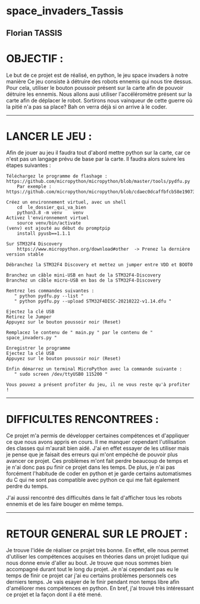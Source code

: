 # space_invaders_Tassis

Florian TASSIS
---------------------------------------------------------------

# OBJECTIF :

Le but de ce projet est de réalisé, en python, le jeu space invaders à notre manière
Ce jeu consiste à détruire des robots ennemis qui nous tire dessus. Pour cela, utiliser le bouton poussoir présent sur la carte afin de pouvoir détruire les ennemis. Nous allons ausi utiliser l'accéléromètre présent sur la carte afin de déplacer le robot. Sortirons nous vainqueur de cette guerre où la pitié n'a pas sa place? Bah on verra déjà si on arrive à le coder.
    
---------------------------------------------------------------

# LANCER LE JEU :

Afin de jouer au jeu il faudra tout d'abord mettre python sur la carte, car ce n'est pas un langage prévu de base par la carte.
Il faudra alors suivre les étapes suivantes :

    Téléchargez le programme de flashage : https://github.com/micropython/micropython/blob/master/tools/pydfu.py
        Par exemple : https://github.com/micropython/micropython/blob/cdaec0dcaffbfcb58e190738cf6e9d34541464f0/tools/pydfu.py

    Créez un environnement virtuel, avec un shell
        cd  le_dossier_qui_va_bien
        python3.8 -m venv    venv
    Activez l'environnement virtuel
        source venv/bin/activate 
    (venv) est ajouté au début du promptpip  
        install pyusb==1.1.1
        
    Sur STM32F4 Discovery
        https://www.micropython.org/download#other  -> Prenez la dernière version stable
    
    Débranchez la STM32F4 Discovery et mettez un jumper entre VDD et BOOT0
    
    Branchez un câble mini-USB en haut de la STM32F4-Discovery
    Branchez un câble micro-USB en bas de la STM32F4-Discovery
    
    Rentrez les commandes suivantes :
       " python pydfu.py --list "
       " python pydfu.py --upload STM32F4DISC-20210222-v1.14.dfu "
    
    Ejectez la clé USB
    Retirez le Jumper
    Appuyez sur le bouton poussoir noir (Reset)
    
    Remplacez le contenu de " main.py " par le contenu de " space_invaders.py " 
    
    Enregistrer le programme
    Ejectez la clé USB
    Appuyez sur le bouton poussoir noir (Reset)
    
    Enfin démarrez un terminal MicroPython avec la commande suivante :
       " sudo screen /dev/ttyUSB0 115200 "
    
    Vous pouvez a présent profiter du jeu, il ne vous reste qu'à profiter ! 

---------------------------------------------------------------

# DIFFICULTES RENCONTREES :

Ce projet m'a permis de développer certaines compétences et d'appliquer ce que nous avons appris en cours. Il me manquer cependant l'utilisation des classes qui m'aurait bien aidé. J'ai en effet essayer de les utiliser mais je pense que je faisait des erreurs qui m'ont empéché de pouvoir plus avancer ce projet. Ces problèmes m'ont fait perdre beaucoup de temps et je n'ai donc pas pu finir ce projet dans les temps. De plus, je n'ai pas forcément l'habitude de coder en python et je garde certains automatismes du C qui ne sont pas compatible avec python ce qui me fait également perdre du temps. 

J'ai aussi rencontré des difficultés dans le fait d'afficher tous les robots ennemis et de les faire bouger en même temps.

 ---------------------------------------------------------------

# RETOUR GENERAL SUR LE PROJET :
Je trouve l'idée de réaliser ce projet très bonne. En effet, elle nous permet d'utiliser les compétences acquises en théories dans un projet ludique qui nous donne envie d'aller au bout. Je trouve que nous sommes bien accompagné durant tout le long du projet. Je n'ai cependant pas eu le temps  de finir ce projet car j'ai eu certains problèmes personnels ces derniers temps. Je vais esayer de le finir pendant mon temps libre afin d'améliorer mes compétences en python. En bref, j'ai trouvé très intéressant ce projet et la façon dont il a été mené.
